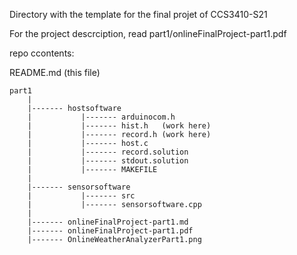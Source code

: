 Directory with the template for the final projet of CCS3410-S21

For the project descrciption, read part1/onlineFinalProject-part1.pdf

repo ccontents:

README.md (this file)
```
part1
    |
    |------- hostsoftware 
    |           |------- arduinocom.h           
    |           |------- hist.h   (work here)
    |           |------- record.h (work here)
    |           |------- host.c
    |           |------- record.solution
    |           |------- stdout.solution
    |           |------- MAKEFILE
    |           
    |------- sensorsoftware
    |           |------- src        
    |           |------- sensorsoftware.cpp
    |
    |------- onlineFinalProject-part1.md
    |------- onlineFinalProject-part1.pdf
    |------- OnlineWeatherAnalyzerPart1.png
```

